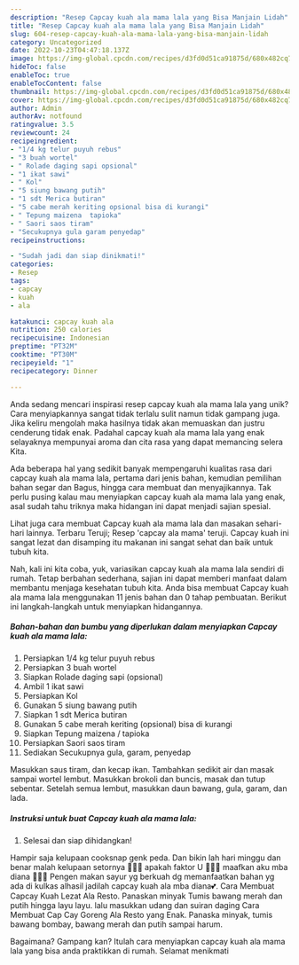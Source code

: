 ```yaml
---
description: "Resep Capcay kuah ala mama lala yang Bisa Manjain Lidah"
title: "Resep Capcay kuah ala mama lala yang Bisa Manjain Lidah"
slug: 604-resep-capcay-kuah-ala-mama-lala-yang-bisa-manjain-lidah
category: Uncategorized
date: 2022-10-23T04:47:18.137Z
image: https://img-global.cpcdn.com/recipes/d3fd0d51ca91875d/680x482cq70/capcay-kuah-ala-mama-lala-foto-resep-utama.jpg
hideToc: false
enableToc: true
enableTocContent: false
thumbnail: https://img-global.cpcdn.com/recipes/d3fd0d51ca91875d/680x482cq70/capcay-kuah-ala-mama-lala-foto-resep-utama.jpg
cover: https://img-global.cpcdn.com/recipes/d3fd0d51ca91875d/680x482cq70/capcay-kuah-ala-mama-lala-foto-resep-utama.jpg
author: Admin
authorAv: notfound
ratingvalue: 3.5
reviewcount: 24
recipeingredient:
- "1/4 kg telur puyuh rebus"
- "3 buah wortel"
- " Rolade daging sapi opsional"
- "1 ikat sawi"
- " Kol"
- "5 siung bawang putih"
- "1 sdt Merica butiran"
- "5 cabe merah keriting opsional bisa di kurangi"
- " Tepung maizena  tapioka"
- " Saori saos tiram"
- "Secukupnya gula garam penyedap"
recipeinstructions:

- "Sudah jadi dan siap dinikmati!"
categories:
- Resep
tags:
- capcay
- kuah
- ala

katakunci: capcay kuah ala 
nutrition: 250 calories
recipecuisine: Indonesian
preptime: "PT32M"
cooktime: "PT30M"
recipeyield: "1"
recipecategory: Dinner

---
```





Anda sedang mencari inspirasi resep capcay kuah ala mama lala yang unik? Cara menyiapkannya sangat tidak terlalu sulit namun tidak gampang juga. Jika keliru mengolah maka hasilnya tidak akan memuaskan dan justru cenderung tidak enak. Padahal capcay kuah ala mama lala yang enak selayaknya mempunyai aroma dan cita rasa yang dapat memancing selera Kita.





Ada beberapa hal yang sedikit banyak mempengaruhi kualitas rasa dari capcay kuah ala mama lala, pertama dari jenis bahan, kemudian pemilihan bahan segar dan Bagus, hingga cara membuat dan menyajikannya. Tak perlu pusing kalau mau menyiapkan capcay kuah ala mama lala yang enak,      asal sudah tahu triknya maka hidangan ini dapat menjadi sajian spesial.














Lihat juga cara membuat Capcay kuah ala mama lala dan masakan sehari-hari lainnya. Terbaru Teruji; Resep &#39;capcay ala mama&#39; teruji. Capcay kuah ini sangat lezat dan disamping itu makanan ini sangat sehat dan baik untuk tubuh kita.






Nah, kali ini kita coba, yuk, variasikan capcay kuah ala mama lala sendiri di rumah. Tetap berbahan sederhana, sajian ini dapat memberi manfaat dalam membantu menjaga kesehatan tubuh kita. Anda bisa membuat Capcay kuah ala mama lala menggunakan 11 jenis bahan dan 0 tahap pembuatan. Berikut ini langkah-langkah untuk menyiapkan hidangannya.

<!--inarticleads1-->

##### Bahan-bahan dan bumbu yang diperlukan dalam menyiapkan Capcay kuah ala mama lala:

1. Persiapkan 1/4 kg telur puyuh rebus
1. Persiapkan 3 buah wortel
1. Siapkan  Rolade daging sapi (opsional)
1. Ambil 1 ikat sawi
1. Persiapkan  Kol
1. Gunakan 5 siung bawang putih
1. Siapkan 1 sdt Merica butiran
1. Gunakan 5 cabe merah keriting (opsional) bisa di kurangi
1. Siapkan  Tepung maizena / tapioka
1. Persiapkan  Saori saos tiram
1. Sediakan Secukupnya gula, garam, penyedap


Masukkan saus tiram, dan kecap ikan. Tambahkan sedikit air dan masak sampai wortel lembut. Masukkan brokoli dan buncis, masak dan tutup sebentar. Setelah semua lembut, masukkan daun bawang, gula, garam, dan lada. 

<!--inarticleads2-->

##### Instruksi untuk buat Capcay kuah ala mama lala:


1. Selesai dan siap dihidangkan!

Hampir saja kelupaan cooksnap genk peda. Dan bikin lah hari minggu dan benar malah kelupaan setornya 🤦🏻‍♀️ apakah faktor U 🤣😂🤭 maafkan aku mba diana 🙏🏻😘 Pengen makan sayur yg berkuah dg memanfaatkan bahan yg ada di kulkas alhasil jadilah capcay kuah ala mba diana💕. Cara Membuat Capcay Kuah Lezat Ala Resto. Panaskan minyak Tumis bawang merah dan putih hingga layu layu. lalu masukkan udang dan suiran daging Cara Membuat Cap Cay Goreng Ala Resto yang Enak. Panaska minyak, tumis bawang bombay, bawang merah dan putih sampai harum. 

Bagaimana? Gampang kan? Itulah cara menyiapkan capcay kuah ala mama lala yang bisa anda praktikkan di rumah. Selamat menikmati
